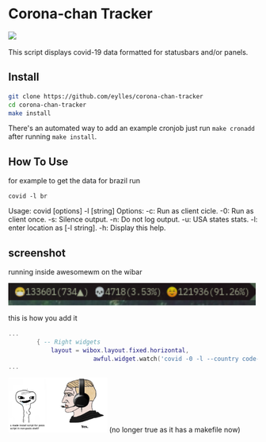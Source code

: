 # Corona-chan Tracker
<img src="https://i.kym-cdn.com/photos/images/original/001/716/682/936.png" width="500">

This script displays covid-19 data formatted for statusbars and/or panels.

## Install

```sh
git clone https://github.com/eylles/corona-chan-tracker
cd corona-chan-tracker
make install
```

There's an automated way to add an example cronjob just run ```make cronadd``` after running ```make install```.

## How To Use

for example to get the data for brazil run
```
covid -l br
```
Usage: covid [options] -l [string]
Options:
   -c: Run as client cicle.
	 -0: Run as client once.
   -s: Silence output.
   -n: Do not log output.
   -u: USA states stats.
   -l: enter location as [-l string].
   -h: Display this help.

## screenshot
running inside awesomewm on the wibar

<img src="./screenshot.png" width="500">

this is how you add it
```lua
...
        { -- Right widgets
            layout = wibox.layout.fixed.horizontal,
						awful.widget.watch('covid -0 -l --country code--', 180),
...
```

<img src="./posixshellmeme.png" width="200">
(no longer true as it has a makefile now)

